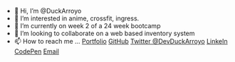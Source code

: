- 👋 Hi, I’m @DuckArroyo
- 👀 I’m interested in anime, crossfit, ingress.
- 🌱 I’m currently on week 2 of a 24 week bootcamp
- 💞️ I’m looking to collaborate on a web based inventory system
- 📫 How to reach me ...
[Portfolio](https://duckarroyo.github.io/challenge2/)
[GitHub](https://github.com/DuckArroyo)
[Twitter @DevDuckArroyo](https://twitter.com/DevDuckArroyo)
[LinkeIn](https://www.linkedin.com/in/duckarroyo/)
[CodePen](https://codepen.io/DeveloperDuckArroyo)
[Email](mailto:DeveloperDuckArroyo@gmail.com)
<!---
DuckArroyo/DuckArroyo is a ✨ special ✨ repository because its `README.md` (this file) appears on your GitHub profile.
You can click the Preview link to take a look at your changes.
--->

